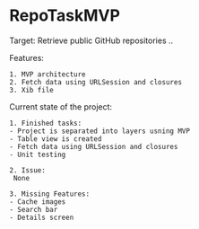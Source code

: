 # RepoTaskMVP

Target: Retrieve public GitHub repositories .. 

Features:

    1. MVP architecture
    2. Fetch data using URLSession and closures
    3. Xib file

Current state of the project:

    1. Finished tasks:
    - Project is separated into layers usning MVP
    - Table view is created
    - Fetch data using URLSession and closures
    - Unit testing

    2. Issue:
     None

    3. Missing Features:
    - Cache images
    - Search bar
    - Details screen
